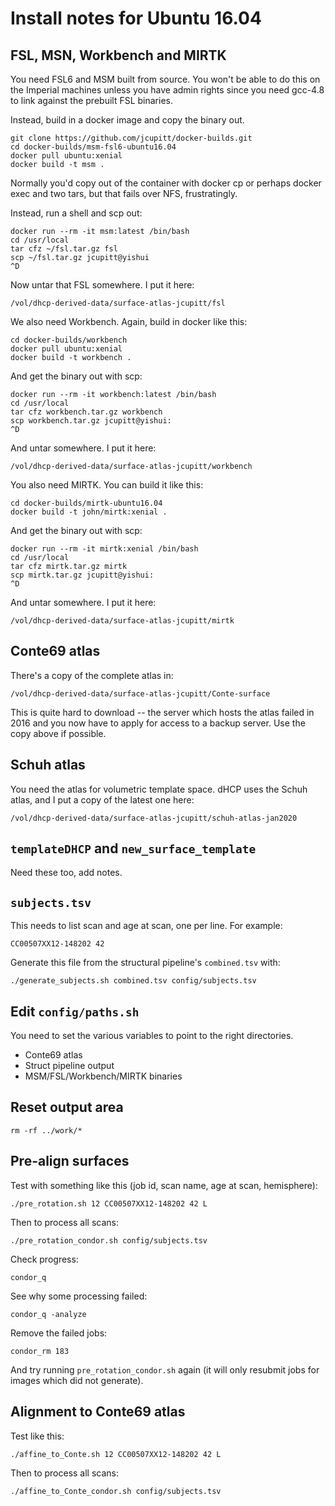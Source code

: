 # Install notes for Ubuntu 16.04

## FSL, MSN, Workbench and MIRTK

You need FSL6 and MSM built from source. You won't be able to do this on the
Imperial machines unless you have admin rights since you need 
gcc-4.8 to link against the prebuilt FSL binaries.

Instead, build in a docker image and copy the binary out.

```
git clone https://github.com/jcupitt/docker-builds.git
cd docker-builds/msm-fsl6-ubuntu16.04
docker pull ubuntu:xenial
docker build -t msm .
```

Normally you'd copy out of the container with docker cp or perhaps docker
exec and two tars, but that fails over NFS, frustratingly.

Instead, run a shell and scp out:

```
docker run --rm -it msm:latest /bin/bash
cd /usr/local
tar cfz ~/fsl.tar.gz fsl
scp ~/fsl.tar.gz jcupitt@yishui
^D
```

Now untar that FSL somewhere. I put it here:

```
/vol/dhcp-derived-data/surface-atlas-jcupitt/fsl
```

We also need Workbench. Again, build in docker like this:

```
cd docker-builds/workbench
docker pull ubuntu:xenial
docker build -t workbench .
```

And get the binary out with scp:

```
docker run --rm -it workbench:latest /bin/bash
cd /usr/local
tar cfz workbench.tar.gz workbench
scp workbench.tar.gz jcupitt@yishui:
^D
```

And untar somewhere. I put it here:

```
/vol/dhcp-derived-data/surface-atlas-jcupitt/workbench
```

You also need MIRTK. You can build it like this:

```
cd docker-builds/mirtk-ubuntu16.04
docker build -t john/mirtk:xenial .
```

And get the binary out with scp:

```
docker run --rm -it mirtk:xenial /bin/bash
cd /usr/local
tar cfz mirtk.tar.gz mirtk
scp mirtk.tar.gz jcupitt@yishui:
^D
```

And untar somewhere. I put it here:

```
/vol/dhcp-derived-data/surface-atlas-jcupitt/mirtk
```

## Conte69 atlas

There's a copy of the complete atlas in:

```
/vol/dhcp-derived-data/surface-atlas-jcupitt/Conte-surface
```

This is quite hard to download -- the server which hosts the atlas failed in
2016 and you now have to apply for access to a backup server. Use the copy
above if possible.

## Schuh atlas

You need the atlas for volumetric template space. dHCP uses the Schuh atlas,
and I put a copy of the latest one here:

```
/vol/dhcp-derived-data/surface-atlas-jcupitt/schuh-atlas-jan2020
```

## `templateDHCP` and `new_surface_template`

Need these too, add notes.

## `subjects.tsv`

This needs to list scan and age at scan, one per line. For example:

```
CC00507XX12-148202 42 
```

Generate this file from the structural pipeline's `combined.tsv` with:

```
./generate_subjects.sh combined.tsv config/subjects.tsv
```

## Edit `config/paths.sh`

You need to set the various variables to point to the right directories.

- Conte69 atlas
- Struct pipeline output
- MSM/FSL/Workbench/MIRTK binaries

## Reset output area

```
rm -rf ../work/*
```

## Pre-align surfaces

Test with something like this (job id, scan name, age at scan, hemisphere):

```
./pre_rotation.sh 12 CC00507XX12-148202 42 L
```

Then to process all scans:

```
./pre_rotation_condor.sh config/subjects.tsv
```

Check progress:

```
condor_q
```

See why some processing failed:

```
condor_q -analyze
```

Remove the failed jobs:

```
condor_rm 183
```

And try running `pre_rotation_condor.sh` again (it will only resubmit jobs for
images which did not generate).

## Alignment to Conte69 atlas

Test like this:

```
./affine_to_Conte.sh 12 CC00507XX12-148202 42 L
```

Then to process all scans:

```
./affine_to_Conte_condor.sh config/subjects.tsv
```


